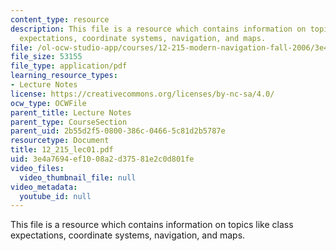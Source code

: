```yaml
---
content_type: resource
description: This file is a resource which contains information on topics like class
  expectations, coordinate systems, navigation, and maps.
file: /ol-ocw-studio-app/courses/12-215-modern-navigation-fall-2006/3e4a7694ef1008a2d37581e2c0d801fe_12_215_lec01.pdf
file_size: 53155
file_type: application/pdf
learning_resource_types:
- Lecture Notes
license: https://creativecommons.org/licenses/by-nc-sa/4.0/
ocw_type: OCWFile
parent_title: Lecture Notes
parent_type: CourseSection
parent_uid: 2b55d2f5-0800-386c-0466-5c81d2b5787e
resourcetype: Document
title: 12_215_lec01.pdf
uid: 3e4a7694-ef10-08a2-d375-81e2c0d801fe
video_files:
  video_thumbnail_file: null
video_metadata:
  youtube_id: null
---
```

This file is a resource which contains information on topics like class expectations, coordinate systems, navigation, and maps.